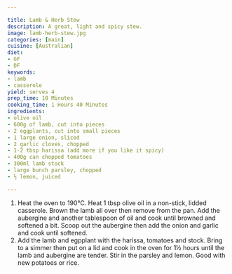 ```yaml
---

title: Lamb & Herb Stew
description: A great, light and spicy stew.
image: lamb-herb-stew.jpg
categories: [main]
cuisine: [Australian]
diet:
- GF
- DF
keywords:
- lamb
- casserole
yield: serves 4
prep_time: 10 Minutes
cooking_time: 1 Hours 40 Minutes
ingredients:
- olive oil
- 600g of lamb, cut into pieces
- 2 eggplants, cut into small pieces
- 1 large onion, sliced
- 2 garlic cloves, chopped
- 1-2 tbsp harissa (add more if you like it spicy)
- 400g can chopped tomatoes
- 300ml lamb stock
- large bunch parsley, chopped
- ½ lemon, juiced

---
```


1. Heat the oven to 190°C. Heat 1 tbsp olive oil in a non-stick, lidded casserole. Brown the lamb all over then remove from the pan. Add the aubergine and another tablespoon of oil and cook until browned and softened a bit. Scoop out the aubergine then add the onion and garlic and cook until softened.
2. Add the lamb and egpplant with the harissa, tomatoes and stock. Bring to a simmer then put on a lid and cook in the oven for 1½ hours until the lamb and aubergine are tender. Stir in the parsley and lemon. Good with new potatoes or rice.
